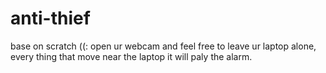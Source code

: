 # anti-thief

base on scratch ((:
open ur webcam and feel free to leave ur laptop alone, every thing that move near the laptop it will paly the alarm.
